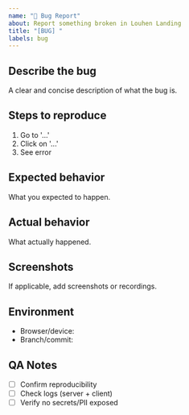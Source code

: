 ```yaml
---
name: "🐞 Bug Report"
about: Report something broken in Louhen Landing
title: "[BUG] "
labels: bug
---
```


## Describe the bug
A clear and concise description of what the bug is.

## Steps to reproduce
1. Go to '...'
2. Click on '...'
3. See error

## Expected behavior
What you expected to happen.

## Actual behavior
What actually happened.

## Screenshots
If applicable, add screenshots or recordings.

## Environment
- Browser/device:
- Branch/commit:

## QA Notes
- [ ] Confirm reproducibility
- [ ] Check logs (server + client)
- [ ] Verify no secrets/PII exposed
